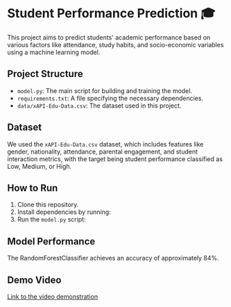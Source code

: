 # Student Performance Prediction 🎓

This project aims to predict students' academic performance based on various factors like attendance, study habits, and socio-economic variables using a machine learning model.

## Project Structure
- `model.py`: The main script for building and training the model.
- `requirements.txt`: A file specifying the necessary dependencies.
- `data/xAPI-Edu-Data.csv`: The dataset used in this project.

## Dataset
We used the `xAPI-Edu-Data.csv` dataset, which includes features like gender, nationality, attendance, parental engagement, and student interaction metrics, with the target being student performance classified as Low, Medium, or High.

## How to Run
1. Clone this repository.
2. Install dependencies by running:
3. Run the `model.py` script:

## Model Performance
The RandomForestClassifier achieves an accuracy of approximately 84%.

## Demo Video
[Link to the video demonstration](#)  <!-- Inhttps://drive.google.com/file/d/1NVWuz0qz-W0lzMuEKbIQ4mCQ3XzlLkxz/view?usp=sharingsert link here -->
